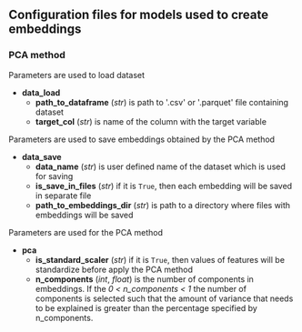 ## Configuration files for models used to create embeddings

### PCA method

Parameters are used to load dataset
- **data_load**
    - **path_to_dataframe** (*str*) is path to '.csv' or '.parquet' file containing dataset
    - **target_col** (*str*) is name of the column with the target variable

Parameters are used to save embeddings obtained by the PCA method 
- **data_save** 
    - **data_name** (*str*) is user defined name of the dataset which is used for saving
    - **is_save_in_files** (*str*) if it is `True`, then each embedding will be saved in separate file
    - **path_to_embeddings_dir** (*str*) is path to a directory where files with embeddings will be saved

Parameters are used for the PCA method
- **pca**
    - **is_standard_scaler** (*str*) if it is `True`, then values of features will be standardize before apply the PCA method
    - **n_components** (*int*, *float*) is the number of components in embeddings. If the *0 < n_components < 1* the number of components is selected such that the amount of variance that needs to be explained is greater than the percentage specified by n_components.
